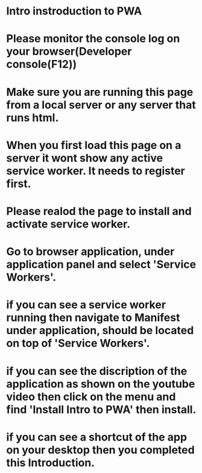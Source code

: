 # Intro instroduction to PWA

# Please monitor the console log on your browser(Developer console(F12))
# Make sure you are running this page from a local server or any server that runs html.
# When you first load this page on a server it wont show any active service worker. It needs to register first.
# Please realod the page to install and activate service worker.
# Go to browser application, under application panel and select 'Service Workers'.
# if you can see a service worker running then navigate to Manifest under application, should be located on top of 'Service Workers'.
# if you can see the discription of the application as shown on the youtube video then click on the menu and find 'Install Intro to PWA' then install.
# if you can see a shortcut of the app on your desktop then you completed this Introduction.
